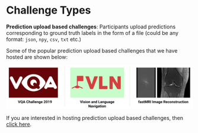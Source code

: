 # Challenge Types

**Prediction upload based challenges**: Participants upload predictions corresponding to ground truth labels in the form of a file (could be any format: `json`, `npy`, `csv`, `txt` etc.)

   Some of the popular prediction upload based challenges that we have hosted are shown below:

   <a href="https://eval.ai/web/challenges/list" target="_blank"><img src="../../_static/img/prediction-upload-challenges.png"></a><br />

   If you are interested in hosting prediction upload based challenges, then <a href="./host-challenge.html#host-prediction-upload-based-challenge">click here</a>.

   <br />